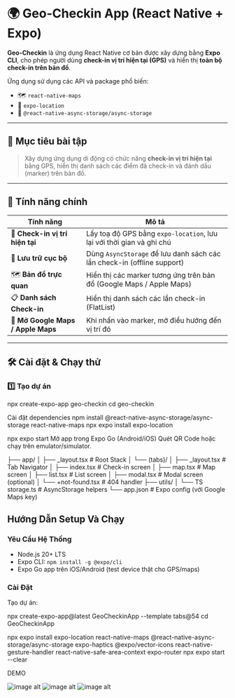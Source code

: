 # 🌍 Geo-Checkin App (React Native + Expo)

**Geo-Checkin** là ứng dụng React Native cơ bản được xây dựng bằng **Expo CLI**, cho phép người dùng **check-in vị trí hiện tại (GPS)** và hiển thị **toàn bộ check-in trên bản đồ**.

Ứng dụng sử dụng các API và package phổ biến:
- 🗺️ `react-native-maps`
- 📍 `expo-location`
- 💾 `@react-native-async-storage/async-storage`

---

## 🚀 Mục tiêu bài tập

> Xây dựng ứng dụng di động có chức năng **check-in vị trí hiện tại** bằng GPS, hiển thị danh sách các điểm đã check-in và đánh dấu (marker) trên bản đồ.

---

## 🧩 Tính năng chính

| Tính năng | Mô tả |
|------------|-------|
| 📍 **Check-in vị trí hiện tại** | Lấy toạ độ GPS bằng `expo-location`, lưu lại với thời gian và ghi chú |
| 💾 **Lưu trữ cục bộ** | Dùng `AsyncStorage` để lưu danh sách các lần check-in (offline support) |
| 🗺️ **Bản đồ trực quan** | Hiển thị các marker tương ứng trên bản đồ (Google Maps / Apple Maps) |
| 📋 **Danh sách Check-in** | Hiển thị danh sách các lần check-in (FlatList) |
| 🔗 **Mở Google Maps / Apple Maps** | Khi nhấn vào marker, mở điều hướng đến vị trí đó |

---

## 🛠️ Cài đặt & Chạy thử

### 1️⃣ Tạo dự án

npx create-expo-app geo-checkin
cd geo-checkin

Cài đặt dependencies
npm install @react-native-async-storage/async-storage react-native-maps
npx expo install expo-location

npx expo start
Mở app trong Expo Go (Android/iOS)
Quét QR Code hoặc chạy trên emulator/simulator.

├── app/
│   ├── _layout.tsx              # Root Stack
│   └── (tabs)/
│       ├── _layout.tsx          # Tab Navigator
│       ├── index.tsx            # Check-in screen
│       ├── map.tsx              # Map screen
│       ├── list.tsx             # List screen
│       ├── modal.tsx            # Modal screen (optional)
│       └── +not-found.tsx       # 404 handler
├── utils/
│   └── TS storage.ts            # AsyncStorage helpers
└── app.json                     # Expo config (với Google Maps key)


## Hướng Dẫn Setup Và Chạy
### Yêu Cầu Hệ Thống
- Node.js 20+ LTS
- Expo CLI: `npm install -g @expo/cli`
- Expo Go app trên iOS/Android (test device thật cho GPS/maps)

### Cài Đặt
 Tạo dự án:

   npx create-expo-app@latest GeoCheckinApp --template tabs@54
   cd GeoCheckinApp

npx expo install expo-location react-native-maps @react-native-async-storage/async-storage expo-haptics @expo/vector-icons react-native-gesture-handler react-native-safe-area-context expo-router
npx expo start --clear

DEMO

![image alt](https://github.com/diemnv22git-cpu/Geo-Checkin/blob/919e96cf5cc643510ef5cf34b3a59b33b61b4526/image-2.png)
![image alt](https://github.com/diemnv22git-cpu/Geo-Checkin/blob/919e96cf5cc643510ef5cf34b3a59b33b61b4526/image-3.png)
![image alt](https://github.com/diemnv22git-cpu/Geo-Checkin/blob/919e96cf5cc643510ef5cf34b3a59b33b61b4526/image-1.png)
